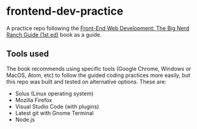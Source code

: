 # frontend-dev-practice
A practice repo following the [Front-End Web Development: The Big Nerd Ranch Guide (1st ed)](https://www.bignerdranch.com/books/front-end-web-development-the-big-nerd-ranch-guide/) book as a guide.

## Tools used
The book recommends using specific tools (Google Chrome, Windows or MacOS, Atom, etc) to follow the guided coding practices more easily, but this repo was built and tested on alternative options. These are:

* Solus (Linux operating system)
* Mozilla Firefox
* Visual Studio Code (with plugins)
* Latest git with Gnome Terminal
* Node.js
